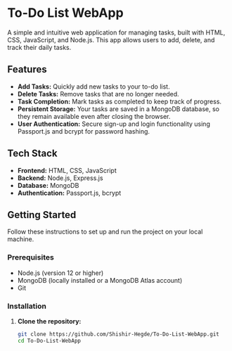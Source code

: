 # To-Do List WebApp

A simple and intuitive web application for managing tasks, built with HTML, CSS, JavaScript, and Node.js. This app allows users to add, delete, and track their daily tasks.

## Features

- **Add Tasks:** Quickly add new tasks to your to-do list.
- **Delete Tasks:** Remove tasks that are no longer needed.
- **Task Completion:** Mark tasks as completed to keep track of progress.
- **Persistent Storage:** Your tasks are saved in a MongoDB database, so they remain available even after closing the browser.
- **User Authentication:** Secure sign-up and login functionality using Passport.js and bcrypt for password hashing.

## Tech Stack

- **Frontend:** HTML, CSS, JavaScript
- **Backend:** Node.js, Express.js
- **Database:** MongoDB
- **Authentication:** Passport.js, bcrypt

## Getting Started

Follow these instructions to set up and run the project on your local machine.

### Prerequisites

- Node.js (version 12 or higher)
- MongoDB (locally installed or a MongoDB Atlas account)
- Git

### Installation

1. **Clone the repository:**

   ```bash
   git clone https://github.com/Shishir-Hegde/To-Do-List-WebApp.git
   cd To-Do-List-WebApp
